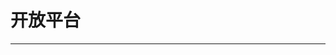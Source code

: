 # 开放平台

---

<content-page 
    :superlink="[
       {
          uuid:'8623033a-a82b-4a8c-a8c0-d33bd9809945',
          title: '阿里云',
          icon: '/images/aliyun.ico',
          href: 'https://www.aliyun.com/',
          description: '上云就上阿里云'
        },
        {
          uuid:'59e82f89-0e2c-4fe5-8a45-6104030bb4d6',
          title: '腾讯云',
          icon: '/images/tencent.ico',
          href: 'https://cloud.tencent.com/',
          description: '产业智变 云启未来'
        },
        {
          uuid:'7f6e4798-ec45-4fe7-a99c-182d3615bd60',
          title: '公众号平台',
          icon: 'https://res.wx.qq.com/a/wx_fed/assets/res/NTI4MWU5.ico',
          href: 'https://mp.weixin.qq.com/',
          description: '公众号平台'
        },
        {
          uuid:'e5e374ce-2088-41fa-b0e8-5a0ea0699090',
          title: '公众号测试平台',
          icon: 'https://res.wx.qq.com/a/wx_fed/assets/res/NTI4MWU5.ico',
          href:
            'https://mp.weixin.qq.com/debug/cgi-bin/sandbox?t=sandbox/login',
          description: '公众号测试平台'
        },
        {
          uuid:'0dc8ac6c-0591-48a4-a695-95d0c620b482',
          title: '旷世FaceId',
          icon: 'https://assets.faceid.com/static/assets/favicon.ico',
          href: 'https://faceid.com/',
          description: '旷世FaceId后台'
        },
        {
          uuid:'82b6a457-af19-4e86-bfa4-b49f685db658',
          title: 'betaqr应用托管',
          icon: 'https://www.betaqr.com/favicon.ico',
          href: 'https://betaqr.com/apps',
          description: 'betaqr 原fir.im'
        }
    ]"
/>
